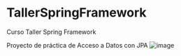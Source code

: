 # TallerSpringFramework
Curso Taller Spring Framework

Proyecto de práctica de Acceso a Datos con JPA
![image](https://github.com/user-attachments/assets/8e079c0e-fa39-4844-b5b9-64843491a8cc)

